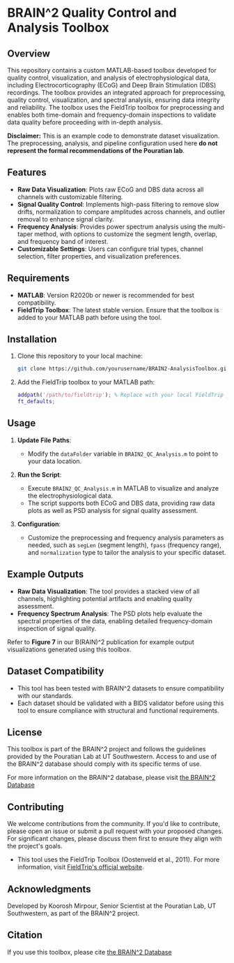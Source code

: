 
# BRAIN^2 Quality Control and Analysis Toolbox

## Overview

This repository contains a custom MATLAB-based toolbox developed for quality control, visualization, and analysis of electrophysiological data, including Electrocorticography (ECoG) and Deep Brain Stimulation (DBS) recordings. The toolbox provides an integrated approach for preprocessing, quality control, visualization, and spectral analysis, ensuring data integrity and reliability. The toolbox uses the FieldTrip toolbox for preprocessing and enables both time-domain and frequency-domain inspections to validate data quality before proceeding with in-depth analysis.

**Disclaimer:** This is an example code to demonstrate dataset visualization. The preprocessing, analysis, and pipeline configuration used here **do not represent the formal recommendations of the Pouratian lab**.

## Features

- **Raw Data Visualization**: Plots raw ECoG and DBS data across all channels with customizable filtering.
- **Signal Quality Control**: Implements high-pass filtering to remove slow drifts, normalization to compare amplitudes across channels, and outlier removal to enhance signal clarity.
- **Frequency Analysis**: Provides power spectrum analysis using the multi-taper method, with options to customize the segment length, overlap, and frequency band of interest.
- **Customizable Settings**: Users can configure trial types, channel selection, filter properties, and visualization preferences.

## Requirements

- **MATLAB**: Version R2020b or newer is recommended for best compatibility.
- **FieldTrip Toolbox**: The latest stable version. Ensure that the toolbox is added to your MATLAB path before using the tool.

## Installation

1. Clone this repository to your local machine:
   ```sh
   git clone https://github.com/yourusername/BRAIN2-AnalysisToolbox.git
   ```
2. Add the FieldTrip toolbox to your MATLAB path:
   ```matlab
   addpath('/path/to/fieldtrip'); % Replace with your local FieldTrip path
   ft_defaults;
   ```

## Usage

1. **Update File Paths**:

   - Modify the `dataFolder` variable in `BRAIN2_QC_Analysis.m` to point to your data location.

2. **Run the Script**:

   - Execute `BRAIN2_QC_Analysis.m` in MATLAB to visualize and analyze the electrophysiological data.
   - The script supports both ECoG and DBS data, providing raw data plots as well as PSD analysis for signal quality assessment.

3. **Configuration**:

   - Customize the preprocessing and frequency analysis parameters as needed, such as `segLen` (segment length), `fpass` (frequency range), and `normalization` type to tailor the analysis to your specific dataset.

## Example Outputs

- **Raw Data Visualization**: The tool provides a stacked view of all channels, highlighting potential artifacts and enabling quality assessment.
- **Frequency Spectrum Analysis**: The PSD plots help evaluate the spectral properties of the data, enabling detailed frequency-domain inspection of signal quality.

Refer to **Figure 7** in our B(RAIN)^2 publication for example output visualizations generated using this toolbox.

## Dataset Compatibility

- This tool has been tested with BRAIN^2 datasets to ensure compatibility with our standards.
- Each dataset should be validated with a BIDS validator before using this tool to ensure compliance with structural and functional requirements.

## License

This toolbox is part of the BRAIN^2 project and follows the guidelines provided by the Pouratian Lab at UT Southwestern. Access to and use of the BRAIN^2 database should comply with its specific terms of use.

For more information on the BRAIN^2 database, please visit [the BRAIN^2 Database](https://dabi.loni.usc.edu/brain2)

## Contributing

We welcome contributions from the community. If you'd like to contribute, please open an issue or submit a pull request with your proposed changes. For significant changes, please discuss them first to ensure they align with the project's goals.

- This tool uses the FieldTrip Toolbox (Oostenveld et al., 2011). For more information, visit [FieldTrip's official website](https://www.fieldtriptoolbox.org).

## Acknowledgments

Developed by Koorosh Mirpour, Senior Scientist at the Pouratian Lab, UT Southwestern, as part of the BRAIN^2 project.

## Citation
If you use this toolbox, please cite [the BRAIN^2 Database](https://dabi.loni.usc.edu/brain2)
